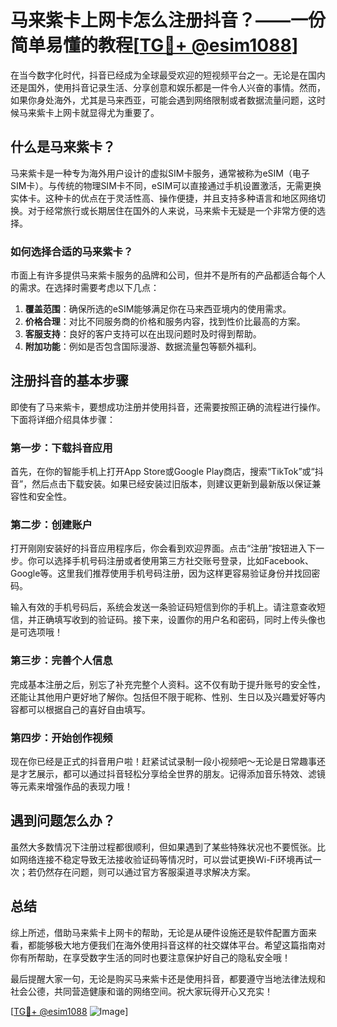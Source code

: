 # 马来紫卡上网卡怎么注册抖音？——一份简单易懂的教程[[TG💪+ @esim1088](https://t.me/s/esim1088)]

在当今数字化时代，抖音已经成为全球最受欢迎的短视频平台之一。无论是在国内还是国外，使用抖音记录生活、分享创意和娱乐都是一件令人兴奋的事情。然而，如果你身处海外，尤其是马来西亚，可能会遇到网络限制或者数据流量问题，这时候马来紫卡上网卡就显得尤为重要了。

## 什么是马来紫卡？

马来紫卡是一种专为海外用户设计的虚拟SIM卡服务，通常被称为eSIM（电子SIM卡）。与传统的物理SIM卡不同，eSIM可以直接通过手机设置激活，无需更换实体卡。这种卡的优点在于灵活性高、操作便捷，并且支持多种语言和地区网络切换。对于经常旅行或长期居住在国外的人来说，马来紫卡无疑是一个非常方便的选择。

### 如何选择合适的马来紫卡？

市面上有许多提供马来紫卡服务的品牌和公司，但并不是所有的产品都适合每个人的需求。在选择时需要考虑以下几点：

1. **覆盖范围**：确保所选的eSIM能够满足你在马来西亚境内的使用需求。
2. **价格合理**：对比不同服务商的价格和服务内容，找到性价比最高的方案。
3. **客服支持**：良好的客户支持可以在出现问题时及时得到帮助。
4. **附加功能**：例如是否包含国际漫游、数据流量包等额外福利。

## 注册抖音的基本步骤

即使有了马来紫卡，要想成功注册并使用抖音，还需要按照正确的流程进行操作。下面将详细介绍具体步骤：

### 第一步：下载抖音应用

首先，在你的智能手机上打开App Store或Google Play商店，搜索“TikTok”或“抖音”，然后点击下载安装。如果已经安装过旧版本，则建议更新到最新版以保证兼容性和安全性。

### 第二步：创建账户

打开刚刚安装好的抖音应用程序后，你会看到欢迎界面。点击“注册”按钮进入下一步。你可以选择手机号码注册或者使用第三方社交账号登录，比如Facebook、Google等。这里我们推荐使用手机号码注册，因为这样更容易验证身份并找回密码。

输入有效的手机号码后，系统会发送一条验证码短信到你的手机上。请注意查收短信，并正确填写收到的验证码。接下来，设置你的用户名和密码，同时上传头像也是可选项哦！

### 第三步：完善个人信息

完成基本注册之后，别忘了补充完整个人资料。这不仅有助于提升账号的安全性，还能让其他用户更好地了解你。包括但不限于昵称、性别、生日以及兴趣爱好等内容都可以根据自己的喜好自由填写。

### 第四步：开始创作视频

现在你已经是正式的抖音用户啦！赶紧试试录制一段小视频吧～无论是日常趣事还是才艺展示，都可以通过抖音轻松分享给全世界的朋友。记得添加音乐特效、滤镜等元素来增强作品的表现力哦！

## 遇到问题怎么办？

虽然大多数情况下注册过程都很顺利，但如果遇到了某些特殊状况也不要慌张。比如网络连接不稳定导致无法接收验证码等情况时，可以尝试更换Wi-Fi环境再试一次；若仍然存在问题，则可以通过官方客服渠道寻求解决方案。

## 总结

综上所述，借助马来紫卡上网卡的帮助，无论是从硬件设施还是软件配置方面来看，都能够极大地方便我们在海外使用抖音这样的社交媒体平台。希望这篇指南对你有所帮助，在享受数字生活的同时也要注意保护好自己的隐私安全哦！

最后提醒大家一句，无论是购买马来紫卡还是使用抖音，都要遵守当地法律法规和社会公德，共同营造健康和谐的网络空间。祝大家玩得开心又充实！

[[TG💪+ @esim1088](https://t.me/s/esim1088) ![Image](https://i.postimg.cc/4NQfJmqS/Snipaste-2025-05-13-00-14-12.png)]